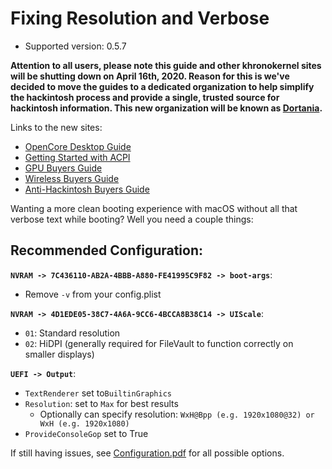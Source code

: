 # Fixing Resolution and Verbose

* Supported version: 0.5.7

**Attention to all users, please note this guide and other khronokernel sites will be shutting down on April 16th, 2020. Reason for this is we've decided to move the guides to a dedicated organization to help simplify the hackintosh process and provide a single, trusted source for hackintosh information. This new organization will be known as [Dortania](https://github.com/dortania).**

Links to the new sites:

* [OpenCore Desktop Guide](https://desktop.dortania.ml/)
* [Getting Started with ACPI](https://acpi.dortania.ml/)
* [GPU Buyers Guide](https://gpu.dortania.ml/)
* [Wireless Buyers Guide](https://wifi.dortania.ml/)
* [Anti-Hackintosh Buyers Guide](https://hardware.dortania.ml/)

Wanting a more clean booting experience with macOS without all that verbose text while booting? Well you need a couple things:

## Recommended Configuration:

**`NVRAM -> 7C436110-AB2A-4BBB-A880-FE41995C9F82 -> boot-args`**:

* Remove `-v` from your config.plist

**`NVRAM -> 4D1EDE05-38C7-4A6A-9CC6-4BCCA8B38C14 -> UIScale`**:

* `01`: Standard resolution
* `02`: HiDPI (generally required for FileVault to function correctly on smaller displays)


**`UEFI -> Output`**:

* `TextRenderer` set to`BuiltinGraphics`
* `Resolution`: set to `Max` for best results
   * Optionally can specify resolution: `WxH@Bpp (e.g. 1920x1080@32) or WxH (e.g. 1920x1080)`
* `ProvideConsoleGop` set to True


If still having issues, see [Configuration.pdf](https://github.com/acidanthera/OpenCorePkg/blob/master/Docs/Configuration.pdf) for all possible options.
